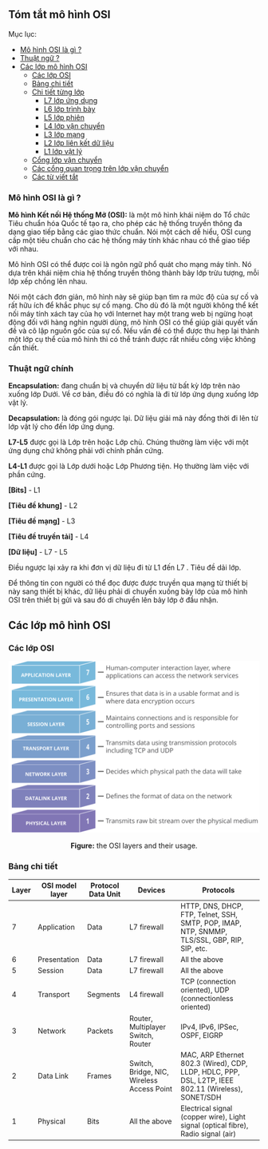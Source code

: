 ##  Tóm tắt mô hình OSI
Mục lục:

- [Mô hình OSI là gì ?](#Model-OSI-là-gì-?)
- [Thuật ngữ  ?](#what-is-the-osi-model)
- [Các lớp mô hình OSI](#what-is-the-osi-model)
  - [Các lớp OSI](#what-is-the-osi-model)
  - [Bảng chi tiết](#what-is-the-osi-model)
  - [Chi tiết từng lớp](#what-is-the-osi-model)
    - [L7 lớp ứng dụng](#what-is-the-osi-model)
    - [L6 lớp trình bày](#what-is-the-osi-model)
    - [L5 lớp phiên](#what-is-the-osi-model)
    - [L4 lớp vận chuyển](#what-is-the-osi-model)
    - [L3 lớp mạng](#what-is-the-osi-model)
    - [L2 lớp liên kết dữ liệu](#what-is-the-osi-model)
    - [L1 lớp vật lý](#what-is-the-osi-model)
  - [Cổng lớp vận chuyển](#what-is-the-osi-model)
  - [Các cổng quan trọng trên lớp vận chuyển](#what-is-the-osi-model)
  - [Các từ viết tắt](#what-is-the-osi-model)



### Mô hình OSI là gì ?

**Mô hình Kết nối Hệ thống Mở (OSI):** là một mô hình khái niệm do Tổ chức Tiêu chuẩn hóa Quốc tế tạo ra, cho phép các hệ thống truyền thông đa dạng giao tiếp bằng các giao thức chuẩn. Nói một cách dễ hiểu, OSI cung cấp một tiêu chuẩn cho các hệ thống máy tính khác nhau có thể giao tiếp với nhau.

Mô hình OSI có thể được coi là ngôn ngữ phổ quát cho mạng máy tính. Nó dựa trên khái niệm chia hệ thống truyền thông thành bảy lớp trừu tượng, mỗi lớp xếp chồng lên nhau.

Nói một cách đơn giản, mô hình này sẽ giúp bạn tìm ra mức độ của sự cố và rất hữu ích để khắc phục sự cố mạng. Cho dù đó là một người không thể kết nối máy tính xách tay của họ với Internet hay một trang web bị ngừng hoạt động đối với hàng nghìn người dùng, mô hình OSI có thể giúp giải quyết vấn đề và cô lập nguồn gốc của sự cố. Nếu vấn đề có thể được thu hẹp lại thành một lớp cụ thể của mô hình thì có thể tránh được rất nhiều công việc không cần thiết.

### Thuật ngữ chính

**Encapsulation:** đang chuẩn bị và chuyển dữ liệu từ bất kỳ lớp trên nào xuống lớp Dưới. Về cơ bản, điều đó có nghĩa là đi từ lớp ứng dụng xuống lớp vật lý.

**Decapsulation:**  là đóng gói ngược lại. Dữ liệu giải mã này đồng thời đi lên từ lớp vật lý cho đến lớp ứng dụng.

**L7-L5** được gọi là Lớp trên hoặc Lớp chủ. Chúng thường làm việc với một ứng dụng chứ không phải với chính phần cứng.

**L4-L1** được gọi là Lớp dưới hoặc Lớp Phương tiện. Họ thường làm việc với phần cứng.

**[Bits]** - L1

**[Tiêu đề khung]** - L2

**[Tiêu đề mạng]** - L3

**[Tiêu đề truyền tải]** - L4

**[Dữ liệu]** - L7 - L5

Điều ngược lại xảy ra khi đơn vị dữ liệu đi từ L1 đến L7 . Tiêu đề dải lớp.

Để thông tin con người có thể đọc được được truyền qua mạng từ thiết bị này sang thiết bị khác, dữ liệu phải di chuyển xuống bảy lớp của mô hình OSI trên thiết bị gửi và sau đó di chuyển lên bảy lớp ở đầu nhận.

## Các  lớp mô hình OSI

### Các lớp  OSI

<div align="center">
<img src="media/osi-model-7-layers.svg">
<p><strong>Figure:</strong> the OSI layers and their usage.</p>
</div>


### Bảng  chi tiết
| Layer | OSI model layer | Protocol Data Unit | Devices                                    | Protocols                                                    |
| ----- | --------------- | ------------------ | ------------------------------------------ | ------------------------------------------------------------ |
| 7     | Application     | Data               | L7 firewall                                | HTTP, DNS, DHCP, FTP, Telnet, SSH, SMTP, POP, IMAP, NTP, SNMMP, TLS/SSL, GBP, RIP, SIP, etc. |
| 6     | Presentation    | Data               | L7 firewall                                | All the above                                                |
| 5     | Session         | Data               | L7 firewall                                | All the above                                                |
| 4     | Transport       | Segments           | L4 firewall                                | TCP (connection oriented), UDP (connectionless oriented)     |
| 3     | Network         | Packets            | Router, Multiplayer Switch, Router         | IPv4, IPv6, IPSec, OSPF, EIGRP                               |
| 2     | Data Link       | Frames             | Switch, Bridge, NIC, Wireless Access Point | MAC, ARP Ethernet 802.3 (Wired), CDP, LLDP, HDLC, PPP, DSL, L2TP, IEEE 802.11 (Wireless), SONET/SDH |
| 1     | Physical        | Bits               | All the above                              | Electrical signal (copper wire), Light signal (optical fibre), Radio signal (air) |



